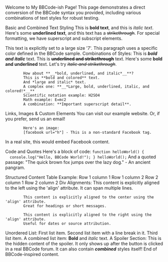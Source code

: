 Welcome to My BBCode-ish Page!
This page demonstrates a direct conversion of the BBCode syntax you provided, 
           including various combinations of text styles for robust testing.
        
Basic and Combined Text Styling
This is **bold text**, and this is *italic text*. 
           Here's some __underlined text__, and this text has a ~~strikethrough~~. 
           For special formatting, we have superscript and subscript elements.
        
This text is explicitly set to a large size '7'.
This paragraph uses a specific color defined in the BBCode sample.
Combinations of Styles:
            This is ***bold and italic*** text.
            This is __~~underlined and strikethrough~~__ text.
            Here's some **__bold and underlined__** text.
            Let's try *~~italic and strikethrough~~*.
        
            How about **__*bold, underlined, and italic*__**? 
            This is **bold and colored** text.
            And *large and italic* text. 
            A complex one: **__*Large, bold, underlined, italic, and colored!*__**
            Scientific notation example: H2SO4 
            Math example: E=mc2 
            A combination: **Important superscript detail**.
        
Links, Images & Custom Elements
            You can visit our example website. 
            Or, if you prefer, send us an email!
        
            Here's an image: 
            [facebook url="h"] - This is a non-standard Facebook tag. 
 In a real site, this would embed Facebook content.
        
Code and Quotes
Here's a block of code:
`
            function helloWorld() {
                  console.log("Hello, BBCode World!");
            }
            helloWorld();
        `
And a quoted passage:
            "The quick brown fox jumps over the lazy dog." 
            - An ancient pangram.
        
Structured Content
Table Example:
Row 1 column 1
Row 1 column 2
Row 2 column 1
Row 2 column 2
Div Alignments:
            This content is explicitly aligned to the left using the 'align' attribute. 
            It can span multiple lines.
        
            This content is explicitly aligned to the center using the 'align' attribute. 
            Great for headings or short messages.
        
            This content is explicitly aligned to the right using the 'align' attribute. 
            Useful for dates or source attribution.
        
Unordered List:
First list item.
Second list item with a 
 line break in it.
Third list item.
A combined list item: **Bold** and *italic* text.
A Spoiler Section:
This is the hidden content of the spoiler. 
 It only shows up after the button is clicked in a real BBCode forum. 
            It can also contain ***combined*** styles itself!
End of BBCode-inspired content.